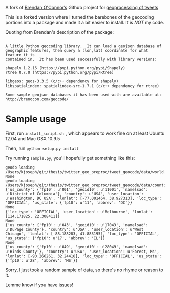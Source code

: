 A fork of [Brendan O'Connor's](http://brenocon.com) Github project for [geoprocessing of tweets](https://github.com/brendano/twitter_geo_preproc)

This is a forked version where I turned the barebones of the geocoding portions into a package and made it a bit easier to install. It is *NOT* my code.

Quoting from Brendan's description of the package:

```

A little Python geocoding library.  It can load a geojson database of
geographic features, then query a (lon,lat) coordinate for what feature it is
contained in.  It has been used successfully with library versions:

shapely 1.2.16 (https://pypi.python.org/pypi/Shapely)
rtree 0.7.0 (https://pypi.python.org/pypi/Rtree)

libgeos: geos-3.3.5 (c/c++ dependency for shapely)
libspatialindex: spatialindex-src-1.7.1 (c/c++ dependency for rtree)

Some sample geojson databases it has been used with are available at:
http://brenocon.com/geocode/

```

Sample usage
============

First, run  ```install_script.sh ```, which appears to work fine on at least Ubuntu 12.04 and Mac OSX 10.9.5

Then, run ```python setup.py install```

Try running ```sample.py```, you'll hopefully get something like this:

```
geodb loading /Users/kjoseph/git/thesis/twitter_geo_preproc/tweet_geocode/data/world.json
None
geodb loading /Users/kjoseph/git/thesis/twitter_geo_preproc/tweet_geocode/data/counties.tiger2010.json
{'us_county': {'fp10': u'001', 'geoid10': u'11001', 'namelsad': u'District of Columbia'}, 'country': u'USA', 'user_location': u'Washington, DC USA', 'lonlat': [-77.001464, 38.927313], 'loc_type': 'OFFICIAL', 'us_state': {'fp10': u'11', 'abbrev': 'DC'}}
None
{'loc_type': 'OFFICIAL', 'user_location': u'Melbourne', 'lonlat': [114.171825, 22.308411]}
None
{'us_county': {'fp10': u'043', 'geoid10': u'17043', 'namelsad': u'DuPage County'}, 'country': u'USA', 'user_location': u'West Chicago', 'lonlat': [-88.188283, 41.883195], 'loc_type': 'OFFICIAL', 'us_state': {'fp10': u'17', 'abbrev': 'IL'}}
None
{'us_county': {'fp10': u'049', 'geoid10': u'28049', 'namelsad': u'Hinds County'}, 'country': u'USA', 'user_location': u'Forest, Ms', 'lonlat': [-90.266261, 32.24418], 'loc_type': 'OFFICIAL', 'us_state': {'fp10': u'28', 'abbrev': 'MS'}}
```

Sorry, I just took a random sample of data, so there's no rhyme or reason to it. 


Lemme know if you have issues!
